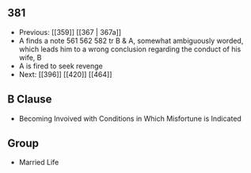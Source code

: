 ## 381
- Previous: [[359]] [[367 | 367a]] 
- A finds a note 561 562 582 tr B &amp; A, somewhat ambiguously worded, which leads him to a wrong conclusion regarding the conduct of his wife, B
- A is fired to seek revenge
- Next: [[396]] [[420]] [[464]] 

## B Clause
- Becoming Invoived with Conditions in Which Misfortune is Indicated

## Group
- Married Life

